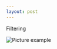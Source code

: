 ```yaml
---
layout: post
---
```

Filtering

![Picture example](https://raw.githubusercontent.com/kupolua/web-presentation/master/images/screenshot-filtering.png)

